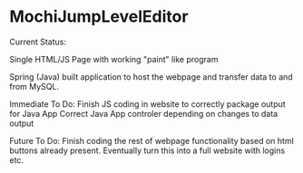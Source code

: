 # MochiJumpLevelEditor

Current Status:

Single HTML/JS Page with working "paint" like program

Spring (Java) built application to host the webpage and transfer data to and from MySQL.

Immediate To Do:
Finish JS coding in website to correctly package output for Java App
Correct Java App controler depending on changes to data output

Future To Do:
Finish coding the rest of webpage functionality based on html buttons already present.
Eventually turn this into a full website with logins etc.
